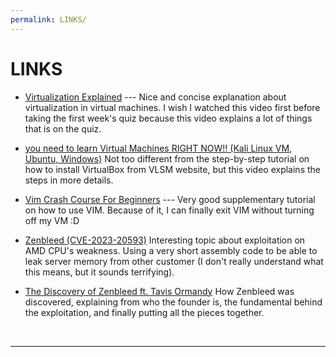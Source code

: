 ```yaml
---
permalink: LINKS/
---
```


# LINKS

* [Virtualization Explained](https://www.youtube.com/watch?v=FZR0rG3HKIk) ---
Nice and concise explanation about virtualization in virtual machines. I wish I watched this video first before taking the first week's quiz because this video explains a lot of things that is on the quiz.

* [you need to learn Virtual Machines RIGHT NOW!! (Kali Linux VM, Ubuntu, Windows)](https://www.youtube.com/watch?v=wX75Z-4MEoM)
Not too different from the step-by-step tutorial on how to install VirtualBox from VLSM website, but this video explains the steps in more details.

* [Vim Crash Course For Beginners](https://www.youtube.com/watch?v=jXud3JybsG4) --- 
Very good supplementary tutorial on how to use VIM. Because of it, I can finally exit VIM without turning off my VM :D

* [Zenbleed (CVE-2023-20593)](https://www.youtube.com/watch?v=9EY_9KtxyPg)
Interesting topic about exploitation on AMD CPU's weakness. Using a very short assembly code to be able to leak server memory from other customer (I don't really understand what this means, but it sounds terrifying).

* [The Discovery of Zenbleed ft. Tavis Ormandy](https://www.youtube.com/watch?v=neWc0H1k2Lc)
How Zenbleed was discovered, explaining from who the founder is, the fundamental behind the exploitation, and finally putting all the pieces together.

<br>
<hr>
